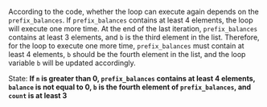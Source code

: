 According to the code, whether the loop can execute again depends on the `prefix_balances`. If `prefix_balances` contains at least 4 elements, the loop will execute one more time. At the end of the last iteration, `prefix_balances` contains at least 3 elements, and `b` is the third element in the list. Therefore, for the loop to execute one more time, `prefix_balances` must contain at least 4 elements, `b` should be the fourth element in the list, and the loop variable `b` will be updated accordingly.

State: **If `n` is greater than 0, `prefix_balances` contains at least 4 elements, `balance` is not equal to 0, `b` is the fourth element of `prefix_balances`, and `count` is at least 3**